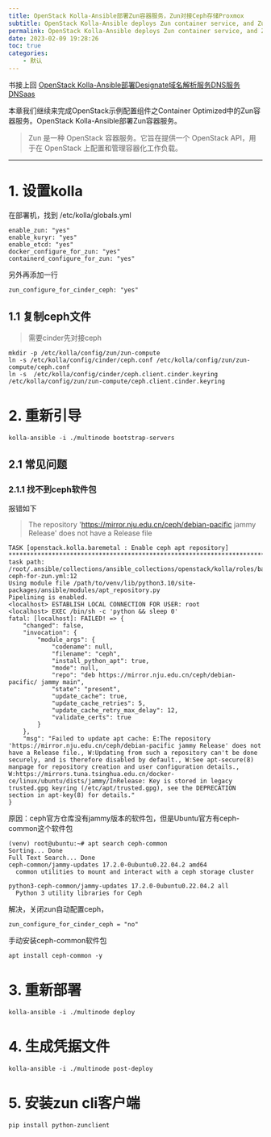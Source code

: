 ```yaml
---
title: OpenStack Kolla-Ansible部署Zun容器服务，Zun对接Ceph存储Proxmox
subtitle: OpenStack Kolla-Ansible deploys Zun container service, and Zun connects to Ceph storage Proxmox
permalink: OpenStack Kolla-Ansible deploys Zun container service, and Zun connects to Ceph storage Proxmox
date: 2023-02-09 19:28:26
toc: true
categories: 
    - 默认
---
```


 书接上回 [OpenStack Kolla-Ansible部署Designate域名解析服务DNS服务DNSaas](https://blog.csdn.net/qq_35485875/article/details/128921256)

本章我们继续来完成OpenStack示例配置组件之Container Optimized中的Zun容器服务。OpenStack Kolla-Ansible部署Zun容器服务。

> Zun 是一种 OpenStack 容器服务。它旨在提供一个 OpenStack API，用于在 OpenStack 上配置和管理容器化工作负载。

------

# 1. 设置kolla

在部署机，找到 /etc/kolla/globals.yml 

```
enable_zun: "yes"
enable_kuryr: "yes"
enable_etcd: "yes"
docker_configure_for_zun: "yes"
containerd_configure_for_zun: "yes"
```



另外再添加一行

```
zun_configure_for_cinder_ceph: "yes"
```



## 1.1 复制ceph文件

> 需要cinder先对接ceph

```
mkdir -p /etc/kolla/config/zun/zun-compute
ln -s /etc/kolla/config/cinder/ceph.conf /etc/kolla/config/zun/zun-compute/ceph.conf
ln -s  /etc/kolla/config/cinder/ceph.client.cinder.keyring /etc/kolla/config/zun/zun-compute/ceph.client.cinder.keyring
```





# 2. 重新引导

```
kolla-ansible -i ./multinode bootstrap-servers
```



## 2.1 常见问题 

### 2.1.1 找不到ceph软件包

报错如下

> The repository 'https://mirror.nju.edu.cn/ceph/debian-pacific jammy Release' does not have a Release file

```
TASK [openstack.kolla.baremetal : Enable ceph apt repository] ************************************************************************************************************************************************************************
task path: /root/.ansible/collections/ansible_collections/openstack/kolla/roles/baremetal/tasks/configure-ceph-for-zun.yml:12
Using module file /path/to/venv/lib/python3.10/site-packages/ansible/modules/apt_repository.py
Pipelining is enabled.
<localhost> ESTABLISH LOCAL CONNECTION FOR USER: root
<localhost> EXEC /bin/sh -c 'python && sleep 0'
fatal: [localhost]: FAILED! => {
    "changed": false,
    "invocation": {
        "module_args": {
            "codename": null,
            "filename": "ceph",
            "install_python_apt": true,
            "mode": null,
            "repo": "deb https://mirror.nju.edu.cn/ceph/debian-pacific/ jammy main",
            "state": "present",
            "update_cache": true,
            "update_cache_retries": 5,
            "update_cache_retry_max_delay": 12,
            "validate_certs": true
        }
    },
    "msg": "Failed to update apt cache: E:The repository 'https://mirror.nju.edu.cn/ceph/debian-pacific jammy Release' does not have a Release file., W:Updating from such a repository can't be done securely, and is therefore disabled by default., W:See apt-secure(8) manpage for repository creation and user configuration details., W:https://mirrors.tuna.tsinghua.edu.cn/docker-ce/linux/ubuntu/dists/jammy/InRelease: Key is stored in legacy trusted.gpg keyring (/etc/apt/trusted.gpg), see the DEPRECATION section in apt-key(8) for details."
}
```



原因：ceph官方仓库没有jammy版本的软件包，但是Ubuntu官方有ceph-common这个软件包

```
(venv) root@ubuntu:~# apt search ceph-common
Sorting... Done
Full Text Search... Done
ceph-common/jammy-updates 17.2.0-0ubuntu0.22.04.2 amd64
  common utilities to mount and interact with a ceph storage cluster

python3-ceph-common/jammy-updates 17.2.0-0ubuntu0.22.04.2 all
  Python 3 utility libraries for Ceph
```



解决，关闭zun自动配置ceph，

```
zun_configure_for_cinder_ceph = "no"
```



 手动安装ceph-common软件包

```
apt install ceph-common -y
```



# 3. 重新部署

```
kolla-ansible -i ./multinode deploy
```



# 4. 生成凭据文件

```
kolla-ansible -i ./multinode post-deploy
```



# 5. 安装zun cli客户端

```
pip install python-zunclient
```

